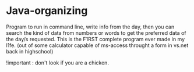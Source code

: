 # Java-organizing
Program to run in command line, write info from the day, then you can search the kind of data from numbers or words to get the preferred data of the day/s requested.
This is the F1RST complete program ever made in my l1fe. (out of some calculator capable of ms-access throught a form in vs.net back in highschool)

!important : don't look if you are a chicken.
